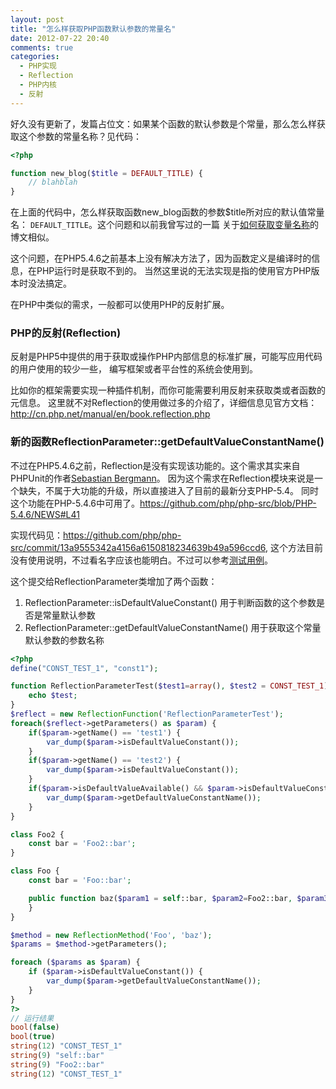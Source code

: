 ```yaml
---
layout: post
title: "怎么样获取PHP函数默认参数的常量名"
date: 2012-07-22 20:40
comments: true
categories: 
  - PHP实现
  - Reflection
  - PHP内核
  - 反射
---
```


好久没有更新了，发篇占位文：如果某个函数的默认参数是个常量，那么怎么样获取这个参数的常量名称？见代码：

```php
<?php

function new_blog($title = DEFAULT_TITLE) {
	// blahblah
}
```

在上面的代码中，怎么样获取函数new_blog函数的参数$title所对应的默认值常量名： `DEFAULT_TITLE`。这个问题和以前我曾写过的一篇
关于[如何获取变量名称](http://reeze.cn/2010/12/26/how-to-get-a-php-variables-name-a-custom-php-syntax-implementation/)的博文相似。

这个问题，在PHP5.4.6之前基本上没有解决方法了，因为函数定义是编译时的信息，在PHP运行时是获取不到的。
当然这里说的无法实现是指的使用官方PHP版本时没法搞定。

在PHP中类似的需求，一般都可以使用PHP的反射扩展。


### PHP的反射(Reflection)
反射是PHP5中提供的用于获取或操作PHP内部信息的标准扩展，可能写应用代码的用户使用的较少一些，
编写框架或者平台性的系统会使用到。

比如你的框架需要实现一种插件机制，而你可能需要利用反射来获取类或者函数的元信息。
这里就不对Reflection的使用做过多的介绍了，详细信息见官方文档： <http://cn.php.net/manual/en/book.reflection.php>


### 新的函数ReflectionParameter::getDefaultValueConstantName()
不过在PHP5.4.6之前，Reflection是没有实现该功能的。这个需求其实来自PHPUnit的作者[Sebastian Bergmann](https://github.com/sebastianbergmann)。
因为这个需求在Reflection模块来说是一个缺失，不属于大功能的升级，所以直接进入了目前的最新分支PHP-5.4。
同时这个功能在PHP-5.4.6中可用了。<https://github.com/php/php-src/blob/PHP-5.4.6/NEWS#L41>

实现代码见：<https://github.com/php/php-src/commit/13a9555342a4156a6150818234639b49a596ccd6>,
这个方法目前没有使用说明，不过看名字应该也能明白。不过可以参考[测试用例](https://github.com/php/php-src/commit/13a9555342a4156a6150818234639b49a596ccd6#diff-1)。

这个提交给ReflectionParameter类增加了两个函数：

1. ReflectionParameter::isDefaultValueConstant() 用于判断函数的这个参数是否是常量默认参数
1. ReflectionParameter::getDefaultValueConstantName() 用于获取这个常量默认参数的参数名称


```php
<?php
define("CONST_TEST_1", "const1");

function ReflectionParameterTest($test1=array(), $test2 = CONST_TEST_1) {
	echo $test;
}
$reflect = new ReflectionFunction('ReflectionParameterTest');
foreach($reflect->getParameters() as $param) {
	if($param->getName() == 'test1') {
		var_dump($param->isDefaultValueConstant());
	}
	if($param->getName() == 'test2') {
		var_dump($param->isDefaultValueConstant());
	}
	if($param->isDefaultValueAvailable() && $param->isDefaultValueConstant()) {
		var_dump($param->getDefaultValueConstantName());
	}
}

class Foo2 {
	const bar = 'Foo2::bar';
}

class Foo {
	const bar = 'Foo::bar';

	public function baz($param1 = self::bar, $param2=Foo2::bar, $param3=CONST_TEST_1) {
	}
}

$method = new ReflectionMethod('Foo', 'baz');
$params = $method->getParameters();

foreach ($params as $param) {
    if ($param->isDefaultValueConstant()) {
        var_dump($param->getDefaultValueConstantName());
    }
}
?>
// 运行结果
bool(false)
bool(true)
string(12) "CONST_TEST_1"
string(9) "self::bar"
string(9) "Foo2::bar"
string(12) "CONST_TEST_1"
```
